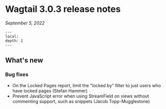 # Wagtail 3.0.3 release notes

_September 5, 2022_

```{contents}
---
local:
depth: 1
---
```

## What's new

### Bug fixes

 * On the Locked Pages report, limit the "locked by" filter to just users who have locked pages (Stefan Hammer)
 * Prevent JavaScript error when using StreamField on views without commenting support, such as snippets (Jacob Topp-Mugglestone)
